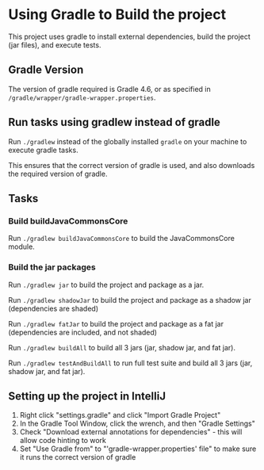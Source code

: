# Using Gradle to Build the project

This project uses gradle to install external dependencies, build the project (jar files), and execute tests.

## Gradle Version

The version of gradle required is Gradle 4.6, or as specified in `/gradle/wrapper/gradle-wrapper.properties`.

## Run tasks using gradlew instead of gradle

Run `./gradlew` instead of the globally installed `gradle` on your machine to execute gradle tasks.

This ensures that the correct version of gradle is used, and also downloads the required version of gradle.

## Tasks

### Build buildJavaCommonsCore

Run `./gradlew buildJavaCommonsCore` to build the JavaCommonsCore module.

### Build the jar packages

Run `./gradlew jar` to build the project and package as a jar.

Run `./gradlew shadowJar` to build the project and package as a shadow jar (dependencies are shaded)

Run `./gradlew fatJar` to build the project and package as a fat jar (dependencies are included, and not shaded)

Run `./gradlew buildAll` to build all 3 jars (jar, shadow jar, and fat jar).

Run `./gradlew testAndBuildAll` to run full test suite and build all 3 jars (jar, shadow jar, and fat jar).

## Setting  up the project in IntelliJ
1. Right click "settings.gradle" and click "Import Gradle Project"
2. In the Gradle Tool Window, click the wrench, and then "Gradle Settings"
3. Check "Download external annotations for dependencies" - this will allow code hinting to work
4. Set "Use Gradle from" to "'gradle-wrapper.properties' file" to make sure it runs the correct version of gradle


